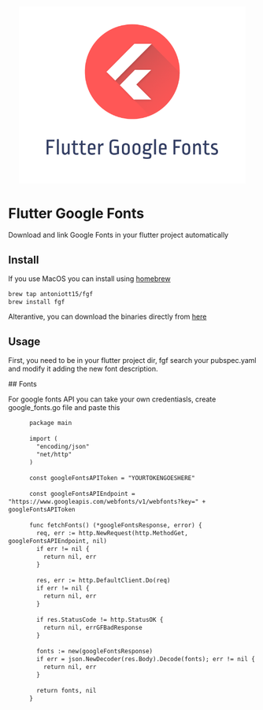<p align="center">
  <img width="460" height="auto" src="./fgfbanner.png">
</p>

# Flutter Google Fonts

Download and link Google Fonts in your flutter project automatically

## Install

If you use MacOS you can install using [homebrew](https://brew.sh/)

```
brew tap antoniott15/fgf
brew install fgf
```

Alterantive, you can download the binaries directly from [here](https://github.com/antoniott15/fgf/releases)

## Usage

First, you need to be in your flutter project dir, fgf search your pubspec.yaml and modify it adding the new font description.


## Fonts

For google fonts API you can take your own credentiasls, create google_fonts.go file and paste this

```golang
      package main

      import (
        "encoding/json"
        "net/http"
      )

      const googleFontsAPIToken = "YOURTOKENGOESHERE"

      const googleFontsAPIEndpoint = "https://www.googleapis.com/webfonts/v1/webfonts?key=" + googleFontsAPIToken

      func fetchFonts() (*googleFontsResponse, error) {
        req, err := http.NewRequest(http.MethodGet, googleFontsAPIEndpoint, nil)
        if err != nil {
          return nil, err
        }

        res, err := http.DefaultClient.Do(req)
        if err != nil {
          return nil, err
        }

        if res.StatusCode != http.StatusOK {
          return nil, errGFBadResponse
        }

        fonts := new(googleFontsResponse)
        if err = json.NewDecoder(res.Body).Decode(fonts); err != nil {
          return nil, err
        }

        return fonts, nil
      }
```
